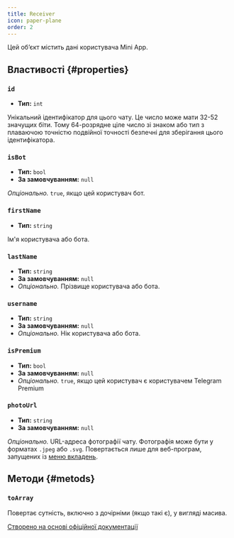 ```yaml
---
title: Receiver
icon: paper-plane
order: 2
---
```


Цей об’єкт містить дані користувача Mini App.

## Властивості {#properties}

### `id`

- **Тип:** `int`

Унікальний ідентифікатор для цього чату. Це число може мати 32-52 значущих біти. Тому 64-розрядне ціле число зі знаком або тип з плаваючою точністю подвійної точності безпечні для зберігання цього ідентифікатора.

### `isBot`

- **Тип:** `bool`
- **За замовчуванням:** `null`

_Опціонально._ `true`, якщо цей користувач бот.

### `firstName`

- **Тип:** `string`

Ім'я користувача або бота.

### `lastName`

- **Тип:** `string`
- **За замовчуванням:** `null`
- _Опціонально._ Прізвище користувача або бота.

### `username`

- **Тип:** `string`
- **За замовчуванням:** `null`
- _Опціонально._ Нік користувача або бота.

### `isPremium`

- **Тип:** `bool`
- **За замовчуванням:** `null`
- _Опціонально._ `true`, якщо цей користувач є користувачем Telegram Premium

### `photoUrl`

- **Тип:** `string`
- **За замовчуванням:** `null`

_Опціонально._ URL-адреса фотографії чату. Фотографія може бути у форматах `.jpeg` або `.svg`. Повертається лише для веб-програм, запущених із [меню вкладень](https://core.telegram.org/bots/webapps#adding-bots-to-the-attachment-menu).

## Методи {#metods}

### `toArray`

Повертає сутність, включно з дочірніми (якщо такі є), у вигляді масива.

[Створено на основі офіційної документації](https://core.telegram.org/bots/webapps#webappuser)